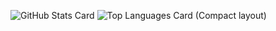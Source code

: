 ![GitHub Stats Card](https://github-readme-stats.vercel.app/api?username=2315195882&show_icons=true&count_private=true&theme=dark)
![Top Languages Card (Compact layout)](https://github-readme-stats.vercel.app/api/top-langs/?username=2315195882&layout=compact&count_private=true&theme=dark)

<!--
**Awayume/Awayume** is a ✨ _special_ ✨ repository because its `README.md` (this file) appears on your GitHub profile.

Here are some ideas to get you started:

- 🔭 I’m currently working on ...
- 🌱 I’m currently learning ...
- 👯 I’m looking to collaborate on ...
- 🤔 I’m looking for help with ...
- 💬 Ask me about ...
- 📫 How to reach me: ...
- 😄 Pronouns: ...
- ⚡ Fun fact: ...
-->
